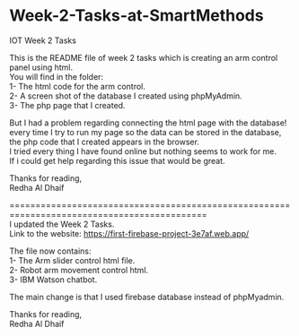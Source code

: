 # Week-2-Tasks-at-SmartMethods <br />
IOT Week 2 Tasks <br />

This is the README file of week 2 tasks which is creating an arm control panel using html. <br />
You will find in the folder: <br />
1- The html code for the arm control. <br />
2- A screen shot of the database I created using phpMyAdmin. <br />
3- The php page that I created. <br />

But I had a problem regarding connecting the html page with the database! <br />
every time I try to run my page so the data can be stored in the database, the php code that I created appears in the browser. <br />
I tried every thing I have found online but nothing seems to work for me. <br />
If i could get help regarding this issue that would be great. <br />

Thanks for reading, <br />
Redha Al Dhaif <br />

============================================================================================ <br />
 I updated the Week 2 Tasks. <br />
 Link to the website: https://first-firebase-project-3e7af.web.app/ <br />
 
 The file now contains: <br />
 1- The Arm slider control html file. <br />
 2- Robot arm movement control html. <br />
 3- IBM Watson chatbot.
 
 The main change is that I used firebase database instead of phpMyadmin. <br />
 
Thanks for reading, <br />
Redha Al Dhaif <br />
